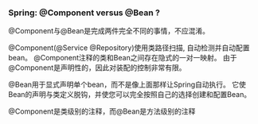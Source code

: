 <h3>Spring: @Component versus @Bean ?</h3>

<p>@Component与@Bean是完成两件完全不同的事情，不应混淆。</p>

<p>@Component(@Service @Repository)使用类路径扫描, 自动检测并自动配置bean。
@Component注释的类和Bean之间存在隐式的一对一映射。
由于@Component是声明性的，因此对装配的控制非常有限。</p>

<p>@Bean用于显式声明单个bean，而不是像上面那样让Spring自动执行。
它使Bean的声明与类定义脱钩，并使您可以完全按照自己的选择创建和配置Bean。</p>

<p>@Component是类级别的注释，而@Bean是方法级别的注释</p>